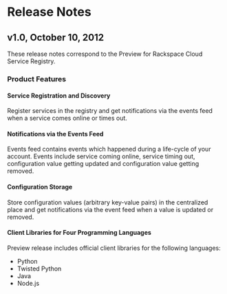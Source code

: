 # Release Notes

## v1.0, October 10, 2012

These release notes correspond to the Preview for Rackspace Cloud Service
Registry.

### Product Features

#### Service Registration and Discovery

Register services in the registry and get notifications via the events feed when
a service comes online or times out.

#### Notifications via the Events Feed

Events feed contains events which happened during a life-cycle of your account.
Events include service coming online, service timing out, configuration value
getting updated and configuration value getting removed.

#### Configuration Storage

Store configuration values (arbitrary key-value pairs) in the centralized
place and get notifications via the event feed when a value is updated or
removed.

#### Client Libraries for Four Programming Languages

Preview release includes official client libraries for the following languages:

* Python
* Twisted Python
* Java
* Node.js
